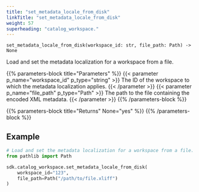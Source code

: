 ```yaml
---
title: "set_metadata_locale_from_disk"
linkTitle: "set_metadata_locale_from_disk"
weight: 57
superheading: "catalog_workspace."
---
```


``set_metadata_locale_from_disk(workspace_id: str, file_path: Path) -> None``

Load and set the metadata localization for a workspace from a file.

{{% parameters-block title="Parameters" %}}
{{< parameter p_name="workspace_id" p_type="string" >}}
The ID of the workspace to which the metadata localization applies.
{{< /parameter >}}
{{< parameter p_name="file_path" p_type="Path" >}}
The path to the file containing the encoded XML metadata.
{{< /parameter >}}
{{% /parameters-block %}}

{{% parameters-block title="Returns" None="yes" %}}
{{% /parameters-block %}}

## Example

```python
# Load and set the metadata localization for a workspace from a file.
from pathlib import Path

sdk.catalog_workspace.set_metadata_locale_from_disk(
    workspace_id="123",
    file_path=Path("/path/to/file.xliff")
)
